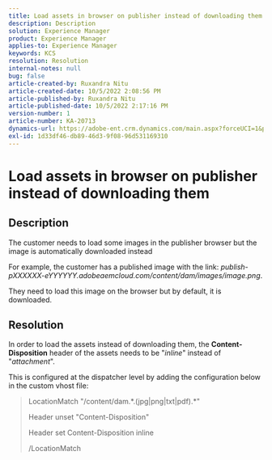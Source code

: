 ```yaml
---
title: Load assets in browser on publisher instead of downloading them
description: Description
solution: Experience Manager
product: Experience Manager
applies-to: Experience Manager
keywords: KCS
resolution: Resolution
internal-notes: null
bug: false
article-created-by: Ruxandra Nitu
article-created-date: 10/5/2022 2:08:56 PM
article-published-by: Ruxandra Nitu
article-published-date: 10/5/2022 2:17:16 PM
version-number: 1
article-number: KA-20713
dynamics-url: https://adobe-ent.crm.dynamics.com/main.aspx?forceUCI=1&pagetype=entityrecord&etn=knowledgearticle&id=a7a6973c-b744-ed11-bba2-0022480869de
exl-id: 1d33df46-db89-46d3-9f08-96d531169310
---
```

# Load assets in browser on publisher instead of downloading them

## Description


The customer needs to load some images in the publisher browser but the image is automatically downloaded instead

For example, the customer has a published image with the link: *publish-pXXXXXX-eYYYYYY.adobeaemcloud.com/content/dam/images/image.png*.

They need to load this image on the browser but by default, it is downloaded.


## Resolution


In order to load the assets instead of downloading them, the <b>Content-Disposition</b> header of the assets needs to be "*inline*" instead of "*attachment*".

This is configured at the dispatcher level by adding the configuration below in the custom vhost file:




> LocationMatch "\/content\/dam.\*\.(jpg|png|txt|pdf).\*"
> 
> Header unset "Content-Disposition"
> 
> Header set Content-Disposition inline
> 
> /LocationMatch
